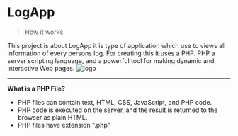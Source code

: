 # LogApp
> How it works  

This project is about LogApp it is type of application which use to views all information of every persons log. For creating this it uses a PHP. PHP a server scripting language, and a powerful tool for making dynamic and interactive Web pages. 
![logo](https://images.vexels.com/media/users/3/166470/isolated/preview/73835fa38fba6d35aff9de603dc5044a-php-programming-language-icon-by-vexels.png)
***
**What is a PHP File?**  
* PHP files can contain text, HTML, CSS, JavaScript, and PHP code.  
* PHP code is executed on the server, and the result is returned to the browser as plain HTML.  
* PHP files have extension ".php"




